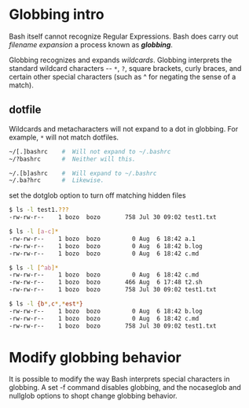 # Globbing intro
Bash itself cannot recognize Regular Expressions. Bash does carry out *filename expansion* a process known as ***globbing***.

Globbing recognizes and expands *wildcards*. Globbing interprets the standard wildcard characters -- `*`, `?`, square brackets, curly braces, and certain other special characters (such as ^ for negating the sense of a match). 


## dotfile
Wildcards and metacharacters will not expand to a dot in globbing. For example, `*` will not match dotfiles.

```bash
~/[.]bashrc    #  Will not expand to ~/.bashrc
~/?bashrc      #  Neither will this.

~/.[b]ashrc    #  Will expand to ~/.bashrc
~/.ba?hrc      #  Likewise.
```

set the dotglob option to turn off matching hidden files

```bash
$ ls -l test1.???
-rw-rw-r--    1 bozo  bozo       758 Jul 30 09:02 test1.txt

$ ls -l [a-c]*
-rw-rw-r--    1 bozo  bozo         0 Aug  6 18:42 a.1
-rw-rw-r--    1 bozo  bozo         0 Aug  6 18:42 b.log
-rw-rw-r--    1 bozo  bozo         0 Aug  6 18:42 c.md

$ ls -l [^ab]*
-rw-rw-r--    1 bozo  bozo         0 Aug  6 18:42 c.md
-rw-rw-r--    1 bozo  bozo       466 Aug  6 17:48 t2.sh
-rw-rw-r--    1 bozo  bozo       758 Jul 30 09:02 test1.txt

$ ls -l {b*,c*,*est*}
-rw-rw-r--    1 bozo  bozo         0 Aug  6 18:42 b.log
-rw-rw-r--    1 bozo  bozo         0 Aug  6 18:42 c.md
-rw-rw-r--    1 bozo  bozo       758 Jul 30 09:02 test1.txt
```


# Modify globbing behavior
It is possible to modify the way Bash interprets special characters in globbing. A set -f command disables globbing, and the nocaseglob and nullglob options to shopt change globbing behavior.


